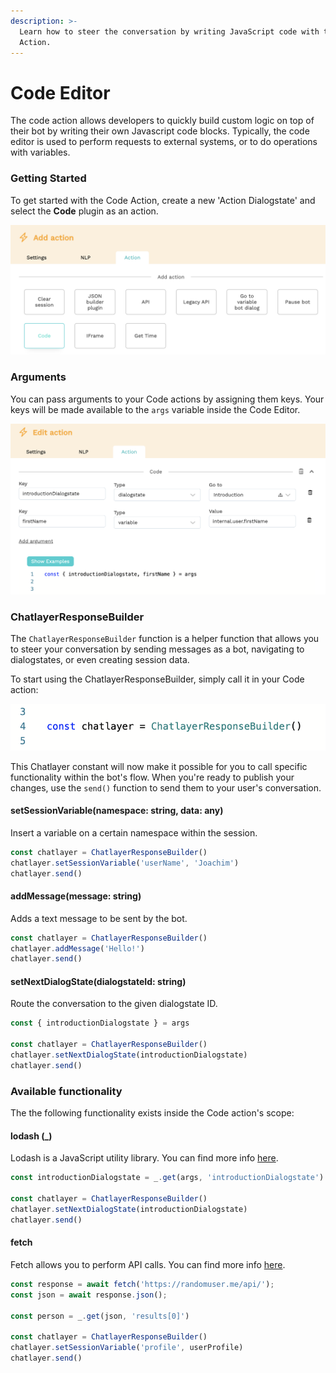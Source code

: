 ```yaml
---
description: >-
  Learn how to steer the conversation by writing JavaScript code with the Code
  Action.
---
```


# Code Editor

The code action allows developers to quickly build custom logic on top of their bot by writing their own Javascript code blocks. Typically, the code editor is used to perform requests to external systems, or to do operations with variables.

### Getting Started

To get started with the Code Action, create a new 'Action Dialogstate' and select the **Code** plugin as an action.

![](../.gitbook/assets/image%20%28318%29.png)

### Arguments

You can pass arguments to your Code actions by assigning them keys. Your keys will be made available to the `args` variable inside the Code Editor.

![](../.gitbook/assets/image%20%28319%29.png)

### ChatlayerResponseBuilder

The `ChatlayerResponseBuilder` function is a helper function that allows you to steer your conversation by sending messages as a bot, navigating to dialogstates, or even creating session data.

To start using the ChatlayerResponseBuilder, simply call it in your Code action:

![Initializing the ChatlayerResponseBuilder](../.gitbook/assets/image%20%28320%29.png)

This Chatlayer constant will now make it possible for you to call specific functionality within the bot's flow. When you're ready to publish your changes, use the `send()` function to send them to your user's conversation. 

#### setSessionVariable\(namespace: string, data: any\)

Insert a variable on a certain namespace within the session. 

```javascript
const chatlayer = ChatlayerResponseBuilder()
chatlayer.setSessionVariable('userName', 'Joachim')
chatlayer.send()
```

#### addMessage\(message: string\)

Adds a text message to be sent by the bot.

```javascript
const chatlayer = ChatlayerResponseBuilder()
chatlayer.addMessage('Hello!')
chatlayer.send()
```

#### setNextDialogState\(dialogstateId: string\)

Route the conversation to the given dialogstate ID.

```javascript
const { introductionDialogstate } = args

const chatlayer = ChatlayerResponseBuilder()
chatlayer.setNextDialogState(introductionDialogstate)
chatlayer.send()
```

### Available functionality

The the following functionality exists inside the Code action's scope:

#### lodash \(\_\)

Lodash is a JavaScript utility library. You can find more info [here](https://lodash.com/docs/4.17.15). 

```javascript
const introductionDialogstate = _.get(args, 'introductionDialogstate')

const chatlayer = ChatlayerResponseBuilder()
chatlayer.setNextDialogState(introductionDialogstate)
chatlayer.send()
```

#### fetch

Fetch allows you to perform API calls. You can find more info [here](https://github.com/node-fetch/node-fetch).

```javascript
const response = await fetch('https://randomuser.me/api/');
const json = await response.json();

const person = _.get(json, 'results[0]')  

const chatlayer = ChatlayerResponseBuilder()
chatlayer.setSessionVariable('profile', userProfile)
chatlayer.send()
```




